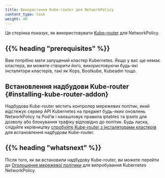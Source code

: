 ```yaml
---
title: Використання Kube-router для NetworkPolicy
content_type: task
weight: 40
---
```


<!-- overview -->

Ця сторінка показує, як використовувати [Kube-router](https://github.com/cloudnativelabs/kube-router) для NetworkPolicy.

## {{% heading "prerequisites" %}}

Вам потрібно мати запущений кластер Kubernetes. Якщо у вас ще немає кластера, ви можете створити його, використовуючи будь-які інсталятори кластерів, такі як Kops, Bootkube, Kubeadm тощо.

<!-- steps -->

## Встановлення надбудови Kube-router {#installing-kube-router-addon}

Надбудова Kube-router містить контролер мережевих політик, який відстежує сервер API Kubernetes на предмет будь-яких оновлень NetworkPolicy та Podʼів і налаштовує правила iptables та ipsets для дозволу або блокування трафіку відповідно до політик. Будь ласка, слідуйте керівництву [спробуйте Kube-router з інсталяторами кластерів](https://www.kube-router.io/docs/user-guide/#try-kube-router-with-cluster-installers) для встановлення надбудови Kube-router.

## {{% heading "whatsnext" %}}

Після того, як ви встановили надбудову Kube-router, ви можете перейти до [Оголошення мережевої політики](/docs/tasks/administer-cluster/declare-network-policy/) для випробування Kubernetes NetworkPolicy.

